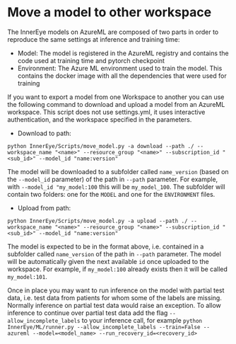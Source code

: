 # Move a model to other workspace

The InnerEye models on AzureML are composed of two parts in order to reproduce the same settings at inference and
training time:

- Model: The model is registered in the AzureML registry and contains the code used at training time and pytorch
  checkpoint
- Environment: The Azure ML environment used to train the model. This contains the docker image with all the 
  dependencies that were used for training

If you want to export a model from one Workspace to another you can use the following command to download and upload a
model from an AzureML workspace. This script does not use settings.yml, it uses interactive authentication, and the
workspace specified in the parameters.

- Download to path:

`python InnerEye/Scripts/move_model.py -a download --path ./ --workspace_name "<name>" --resource_group "<name>" --subscription_id "<sub_id>" --model_id "name:version"`

 The model will be downloaded to a subfolder called `name_version` (based on the `--model_id` parameter) of the path in `--path` parameter. For example, with `--model_id "my_model:100` this will be `my_model_100`. The subfolder will contain two folders: one for the `MODEL` and one for the `ENVIRONMENT` files.

- Upload from path:

`python InnerEye/Scripts/move_model.py -a upload --path ./ --workspace_name "<name>" --resource_group "<name>" --subscription_id "<sub_id>" --model_id "name:version"`

The model is expected to be in the format above, i.e. contained in a subfolder called `name_version` of the path in `--path` parameter. The model will be automatically given the next available `id` once uploaded to the workspace. For example, if `my_model:100` already exists then it will be called `my_model:101`.

Once in place you may want to run inference on the model with partial test data, i.e. test data from patients for whom
some of the labels are missing. Normally inference on partial test data would raise an exception. To allow inference to continue over partial test data add the flag `--allow_incomplete_labels` to your inference call, for example `python InnerEye/ML/runner.py --allow_incomplete_labels --train=False --azureml --model=<model_name> --run_recovery_id=<recovery_id>`